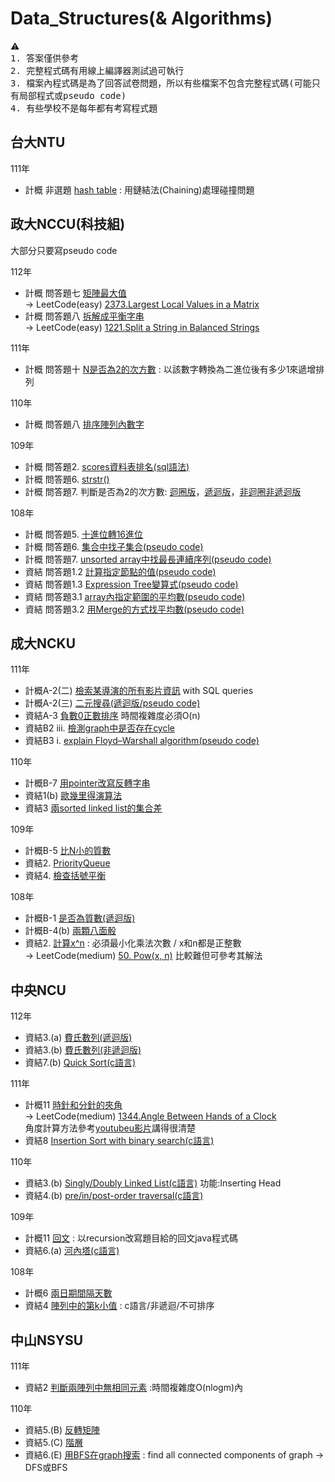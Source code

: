# Data_Structures(& Algorithms)
⚠️   
<samp> 1. 答案僅供參考  
2. 完整程式碼有用線上編譯器測試過可執行  
3. 檔案內程式碼是為了回答試卷問題，所以有些檔案不包含完整程式碼(可能只有局部程式或pseudo code)  
4. 有些學校不是每年都有考寫程式題  
</samp>
  
## 台大NTU  
111年 
  -  計概 非選題 [hash table](./NTU/111/hash_table.cpp) : 用鏈結法(Chaining)處理碰撞問題  
     
## 政大NCCU(科技組)
大部分只要寫pseudo code
  
112年 
  -  計概 問答題七 [矩陣最大值](./NCCU/112/maxLocalGrid)  
     -> LeetCode(easy) [2373.Largest Local Values in a Matrix](https://leetcode.com/problems/largest-local-values-in-a-matrix/)  
  -  計概 問答題八 [拆解成平衡字串](./NCCU/112/Balanced_Strings)  
     -> LeetCode(easy) [1221.Split a String in Balanced Strings](https://leetcode.com/problems/split-a-string-in-balanced-strings/)
     
111年 
  -  計概 問答題十 [N是否為2的次方數](./NCCU/111/isPowerofTwo) : 以該數字轉換為二進位後有多少1來遞增排列
     
110年 
  -  計概 問答題八 [排序陣列內數字](./NCCU/110/BinaryOneCountSort)

109年 
  -  計概 問答題2. [scores資料表排名(sql語法)](./NCCU/109/scores_rank.sql)
  -  計概 問答題6. [strstr()](./NCCU/109/strstr.cpp)
  -  計概 問答題7. 判斷是否為2的次方數: [迴圈版](./NCCU/109/isPowerOfTwo_Iteration.cpp)，[遞迴版](./NCCU/109/isPowerOfTwo_Recursive.cpp)，[非迴圈非遞迴版](./NCCU/109/isPowerOfTwo.cpp)

108年 
  -  計概 問答題5. [十進位轉16進位](./NCCU/108/Dec_to_Hex.cpp)
  -  計概 問答題6. [集合中找子集合(pseudo code)](./NCCU/108/findSubnet)
  -  計概 問答題7. [unsorted array中找最長連續序列(pseudo code)](./NCCU/108/longestConsecutiveSeq)
  -  資結 問答題1.2 [計算指定節點的值(pseudo code)](./NCCU/108/evaluateExpression)
  -  資結 問答題1.3 [Expression Tree變算式(pseudo code)](./NCCU/108/printExpression)
  -  資結 問答題3.1 [array內指定範圍的平均數(pseudo code)](./NCCU/108/IterativeAverage)
  -  資結 問答題3.2 [用Merge的方式找平均數(pseudo code)](./NCCU/108/MergeAverage)

## 成大NCKU
111年 
  -  計概A-2(二) [檢索某導演的所有影片資訊](./NCKU/111/Retrieve_videoInfo.py) with SQL queries
  -  計概A-2(三) [二元搜尋(遞迴版/pseudo code)](./NCKU/111/binary_search_recursive)
  -  資結A-3 [負數0正數排序](./NCKU/111/rearrangeArray.cpp) 時間複雜度必須O(n)
  -  資結B2 iii. [檢測graph中是否存在cycle](./NCKU/111/hasCycle.py)
  -  資結B3 i. [explain Floyd–Warshall algorithm(pseudo code)](./NCKU/111/FloydWarshall)  

110年
  -  計概B-7 [用pointer改寫反轉字串](./NCKU/110/ReverseString.cpp)
  -  資結1(b) [歐幾里得演算法](./NCKU/110/euclidean_algorithm.cpp)
  -  資結3 [兩sorted linked list的集合差](./NCKU/110/list_difference.py)
    
109年
  -  計概B-5 [比N小的質數](./Algorithms/Primes.cpp)
  -  資結2. [PriorityQueue](./NCKU/109/PriorityQueue.cpp)
  -  資結4. [檢查括號平衡](./NCKU/109/parentheses_balanced.cpp)

108年
  -  計概B-1 [是否為質數(遞迴版)](./NCKU/108/Primes_recursive.cpp)
  -  計概B-4(b) [兩顆八面骰](./NCKU/108/two_8sidedDice.cpp)
  -  資結2. [計算x^n](./NCKU/108/power.cpp) : 必須最小化乘法次數 / x和n都是正整數    
     -> LeetCode(medium) [50. Pow(x, n)](https://leetcode.com/problems/powx-n/) 比較難但可參考其解法 
     
## 中央NCU
112年
  -  資結3.(a) [費氏數列(遞迴版)](./NCU/112/fibonacci_recursive.cpp)
  -  資結3.(b) [費氏數列(非遞迴版)](./NCU/112/fibonacci_nonrecursive.cpp)
  -  資結7.(b) [Quick Sort(c語言)](./NCU/112/Quick_Sort.c)  

111年  
  -  計概11 [時針和分針的夾角](./NCU/111/Angle_Between_Hands_of_Clock.java)  
     -> LeetCode(medium) [1344.Angle Between Hands of a Clock](https://leetcode.com/problems/angle-between-hands-of-a-clock/)  
     角度計算方法參考[youtubeu影片](https://www.youtube.com/watch?v=zBCsKSFRRYY&ab_channel=CrackingFAANG)講得很清楚    
  -  資結8 [Insertion Sort with binary search(c語言)](./NCU/111/Insertion_Sort_with_binary_search.c)

110年
  -  資結3.(b) [Singly/Doubly Linked List(c語言)](./NCU/110/Insert_Head_Linked_List.c)  功能:Inserting Head  
  -  資結4.(b) [pre/in/post-order traversal(c語言)](./NCU/110/traversal.c)    

109年 
  -  計概11 [回文](./NCU/109/palindrome.java) : 以recursion改寫題目給的回文java程式碼  
  -  資結6.(a) [河內塔(c語言)](./NCU/109/hanoi.c)
  
108年  
  -  計概6 [兩日期間隔天數](./NCU/108/DateCalculator.java)
  -  資結4 [陣列中的第k小值](./NCU/108/the_kth_smallest_in_array.c) : c語言/非遞迴/不可排序    
     
## 中山NSYSU
111年
  -  資結2 [判斷兩陣列中無相同元素](./NSYSU/111/noCommonElements.py) :時間複雜度O(nlogm)內

110年
  -  資結5.(B) [反轉矩陣](./NSYSU/110/reverseArray.cpp)
  -  資結5.(C) [階層](./NSYSU/110/factorial.cpp)
  -  資結6.(E) [用BFS在graph搜索](./NSYSU/110/bfs_graph.py) : find all connected components of graph -> DFS或BFS 
